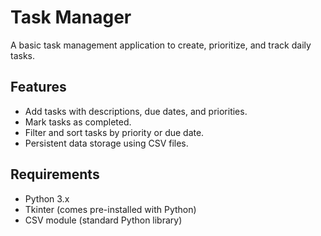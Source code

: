 # Task Manager

A basic task management application to create, prioritize, and track daily tasks.

## Features
- Add tasks with descriptions, due dates, and priorities.
- Mark tasks as completed.
- Filter and sort tasks by priority or due date.
- Persistent data storage using CSV files.

## Requirements
- Python 3.x
- Tkinter (comes pre-installed with Python)
- CSV module (standard Python library)

